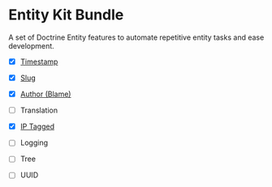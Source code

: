 Entity Kit Bundle
===

A set of Doctrine Entity features to automate repetitive entity tasks and ease development.

- [x] [Timestamp](docs/timestamp.md)
- [x] [Slug](docs/slug.md)
- [x] [Author (Blame)](docs/author.md)
- [ ] Translation
- [x] [IP Tagged](docs/ip_tagged.md)
- [ ] Logging
- [ ] Tree
- [ ] UUID

